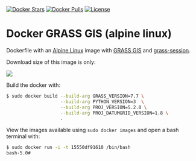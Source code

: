 [![Docker Stars](https://img.shields.io/docker/stars/zarch/alpine-grass-gis.svg?style=flat-square)](https://hub.docker.com/r/zarch/alpine-grass-gis/)
[![Docker Pulls](https://img.shields.io/docker/pulls/zarch/alpine-grass-gis.svg?style=flat-square)](https://hub.docker.com/r/zarch/alpine-grass-gis/)
[![License](https://img.shields.io/github/license/zarch/docker-alpine-grass-gis.svg?style=flat-square)](https://www.apache.org/licenses/LICENSE-2.0)


# Docker GRASS GIS (alpine linux)

Dockerfile with an [Alpine Linux](https://www.alpinelinux.org/) image with [GRASS GIS](https://grass.osgeo.org/) and [grass-session](https://github.com/zarch/grass-session/).

Download size of this image is only:

[![](https://images.microbadger.com/badges/image/zarch/alpine-grass-gis.svg)](https://microbadger.com/images/zarch/alpine-grass-gis "Get your own image badge on microbadger.com")



Build the docker with:

```bash
$ sudo docker build --build-arg GRASS_VERSION=7.7 \
                    --build-arg PYTHON_VERSION=3  \
                    --build-arg PROJ_VERSION=5.2.0 \
                    --build-arg PROJ_DATUMGRID_VERSION=1.8 \
                    .
```

View the images available using `sudo docker images` and open a bash terminal with:

```bash
$ sudo docker run -i -t 15550df91610 /bin/bash
bash-5.0#
```
